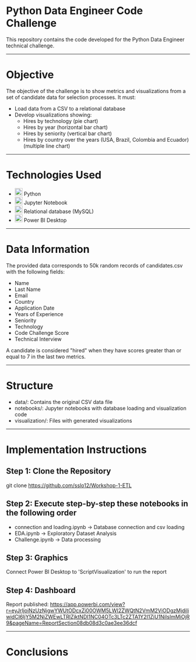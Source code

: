 # Python Data Engineer Code Challenge
This repository contains the code developed for the Python Data Engineer technical challenge.
***
# Objective
The objective of the challenge is to show metrics and visualizations from a set of candidate data for selection processes. It must:

* Load data from a CSV to a relational database
* Develop visualizations showing:
    - Hires by technology (pie chart)
    - Hires by year (horizontal bar chart)
    - Hires by seniority (vertical bar chart)
    - Hires by country over the years (USA, Brazil, Colombia and Ecuador) (multiple line chart)
***
# Technologies Used
  * <img src="https://github.com/sslo12/Workshop-1-ETL/assets/115416417/b23a91ab-151a-4dd8-b421-fc87111e3481" alt="Looker Studio" width="21px" height="21px"> Python
  * <img src="https://cdn.icon-icons.com/icons2/2667/PNG/512/jupyter_app_icon_161280.png" alt="Looker Studio" width="21px" height="21px"> Jupyter Notebook
  * <img src="https://cdn.icon-icons.com/icons2/2415/PNG/512/mysql_original_wordmark_logo_icon_146417.png" alt="Looker Studio" width="21px" height="21px"> Relational database (MySQL)
  * <img src="https://1000marcas.net/wp-content/uploads/2022/08/Microsoft-Power-BI-Logo.png" alt="Looker Studio" width="21px" height="21px"> Power BI Desktop
***
# Data Information
The provided data corresponds to 50k random records of candidates.csv with the following fields:

  * Name
  * Last Name
  * Email
  * Country
  * Application Date
  * Years of Experience
  * Seniority
  * Technology
  * Code Challenge Score
  * Technical Interview

A candidate is considered "hired" when they have scores greater than or equal to 7 in the last two metrics.
***
# Structure
   * data/: Contains the original CSV data file
   * notebooks/: Jupyter notebooks with database loading and visualization code
   * visualization/: Files with generated visualizations
***
# Implementation Instructions
## Step 1: Clone the Repository
  git clone https://github.com/sslo12/Workshop-1-ETL

## Step 2: Execute step-by-step these notebooks in the following order
  - connection and loading.ipynb -> Database connection and csv loading
  - EDA.ipynb -> Exploratory Dataset Analysis
  - Challenge.ipynb -> Data processing

## Step 3: Graphics
  Connect Power BI Desktop to 'ScriptVisualization' to run the report

## Step 4: Dashboard
  Report published: https://app.powerbi.com/view?r=eyJrIjoiNzUzNjgwYWUtODcxZi00OWM5LWI2ZWQtN2VmM2ViODgzMjdiIiwidCI6IjY5M2NiZWEwLTRlZjktNDI1NC04OTc3LTc2ZTA1Y2I1ZjU1NiIsImMiOjR9&pageName=ReportSection08db08d3c0ae3ee36dcf
***
# Conclusions
